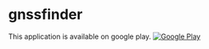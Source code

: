 gnssfinder
======
This application is available on google play.
[![Google Play](http://developer.android.com/images/brand/en_generic_rgb_wo_45.png)](https://play.google.com/store/apps/details?id=org.braincopy.gnssfinder)
